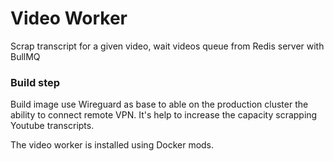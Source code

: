 # Video Worker

Scrap transcript for a given video, wait videos queue from Redis server with BullMQ


### Build step
Build image use Wireguard as base to able on the production cluster the ability to connect remote VPN.
It's help to increase the capacity scrapping Youtube transcripts.

The video worker is installed using Docker mods.
